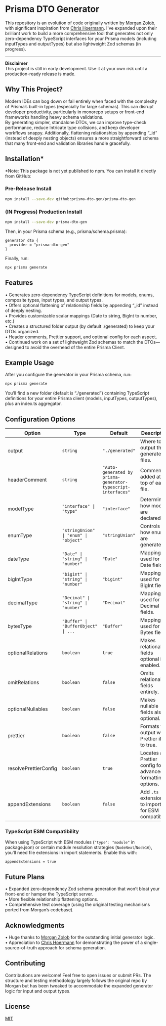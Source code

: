 # Prisma DTO Generator

This repository is an evolution of code originally written by [Morgan Zolob](https://github.com/mogzol/prisma-generator-typescript-interfaces), with significant inspiration from [Chris Hoermann](https://github.com/chrishoermann/zod-prisma-types). I've expanded upon their brilliant work to build a more comprehensive tool that generates not only zero-dependency TypeScript interfaces for your Prisma models (including inputTypes and outputTypes) but also lightweight Zod schemas (in progress).

---

**Disclaimer**  
This project is still in early development. Use it at your own risk until a production-ready release is made.

## Why This Project?

Modern IDEs can bog down or fail entirely when faced with the complexity of Prisma’s built-in types (especially for large schemas). This can disrupt developer productivity, particularly in monorepo setups or front-end frameworks handling heavy schema validations.  
By generating simpler, standalone DTOs, we can improve type-check performance, reduce Intricate type collisions, and keep developer workflows snappy. Additionally, flattening relationships by appending “\_id” (instead of deeply nesting objects) ensures a more straightforward schema that many front-end and validation libraries handle gracefully.

## Installation\*

\*Note: This package is not yet published to npm. You can install it directly from GitHub:

### Pre-Release Install

```bash
npm install --save-dev github:prisma-dto-gen/prisma-dto-gen
```

### (IN Progress) Production Install

```bash
npm install --save-dev prisma-dto-gen
```

Then, in your Prisma schema (e.g., prisma/schema.prisma):

```prisma
generator dto {
  provider = "prisma-dto-gen"
}
```

Finally, run:

```bash
npx prisma generate
```

## Features

• Generates zero-dependency TypeScript definitions for models, enums, composite types, input types, and output types.  
• Offers optional flattening of relationship fields by appending “\_id” instead of deeply nesting.  
• Provides customizable scalar mappings (Date to string, BigInt to number, etc.)  
• Creates a structured folder output (by default ./generated) to keep your DTOs organized.  
• Header comments, Prettier support, and optional config for each aspect.  
• Continued work on a set of lightweight Zod schemas to match the DTOs—designed to avoid the overhead of the entire Prisma Client.

## Example Usage

After you configure the generator in your Prisma schema, run:

```bash
npx prisma generate
```

You’ll find a new folder (default is “./generated”) containing TypeScript definitions for your entire Prisma client (models, inputTypes, outputTypes), plus an index.ts aggregator.

## Configuration Options

| Option                | Type                                  | Default                                                      | Description                                                |
| --------------------- | ------------------------------------- | ------------------------------------------------------------ | ---------------------------------------------------------- |
| output                | `string`                              | `"./generated"`                                              | Where to output the generated files.                       |
| headerComment         | `string`                              | `"Auto-generated by prisma-generator-typescript-interfaces"` | Comment added at the top of each file.                     |
| modelType             | `"interface" \| "type"`               | `"interface"`                                                | Determines how models are declared.                        |
| enumType              | `"stringUnion" \| "enum" \| "object"` | `"stringUnion"`                                              | Controls how enums are generated.                          |
| dateType              | `"Date" \| "string" \| "number"`      | `"Date"`                                                     | Mapping used for Date fields.                              |
| bigIntType            | `"bigint" \| "string" \| "number"`    | `"bigint"`                                                   | Mapping used for BigInt fields.                            |
| decimalType           | `"Decimal" \| "string" \| "number"`   | `"Decimal"`                                                  | Mapping used for Decimal fields.                           |
| bytesType             | `"Buffer" \| "BufferObject" \| ...`   | `"Buffer"`                                                   | Mapping used for Bytes fields.                             |
| optionalRelations     | `boolean`                             | `true`                                                       | Makes relational fields optional if enabled.               |
| omitRelations         | `boolean`                             | `false`                                                      | Omits relational fields entirely.                          |
| optionalNullables     | `boolean`                             | `false`                                                      | Makes nullable fields also optional.                       |
| prettier              | `boolean`                             | `false`                                                      | Formats the output with Prettier if set to true.           |
| resolvePrettierConfig | `boolean`                             | `true`                                                       | Locates a Prettier config for advanced formatting options. |
| appendExtensions      | `boolean`                             | `false`                                                      | Add `.ts` extensions to imports for ESM compatibility      |

### TypeScript ESM Compatibility

When using TypeScript with ESM modules (`"type": "module"` in package.json) or certain module resolution strategies (`NodeNext`/`Node16`), you'll need file extensions in import statements. Enable this with:

```prisma
appendExtensions = true

```

## Future Plans

• Expanded zero-dependency Zod schema generation that won’t bloat your front-end or hamper the TypeScript server.  
• More flexible relationship flattening options.  
• Comprehensive test coverage (using the original testing mechanisms ported from Morgan’s codebase).

## Acknowledgments

• Huge thanks to [Morgan Zolob](https://github.com/mogzol/prisma-generator-typescript-interfaces) for the outstanding initial generator logic.  
• Appreciation to [Chris Hoermann](https://github.com/chrishoermann/zod-prisma-types) for demonstrating the power of a single-source-of-truth approach for schema generation.

## Contributing

Contributions are welcome! Feel free to open issues or submit PRs. The structure and testing methodology largely follows the original repo by Morgan but has been tweaked to accommodate the expanded generator logic for input and output types.

## License

[MIT](LICENSE)
